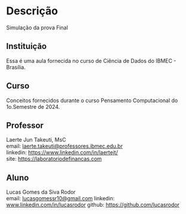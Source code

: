 # Descrição
Simulação da prova Final

## Instituição
Essa é uma aula fornecida no curso de Ciência de Dados do IBMEC - Brasília.

## Curso
Conceitos fornecidos durante o curso Pensamento Computacional do 1o.Semestre de 2024.

## Professor
Laerte Jun Takeuti, MsC \
email: laerte.takeuti@professores.ibmec.edu.br \
linkedin: https://www.linkedin.com/in/laertejt/ \
site: https://laboratoriodefinancas.com

## Aluno
Lucas Gomes da Siva Rodor\
email: lucasgomessr10@gmail.com
linkedin: www.linkedin.com/in/lucasrodor
github: https://github.com/lucasrodor